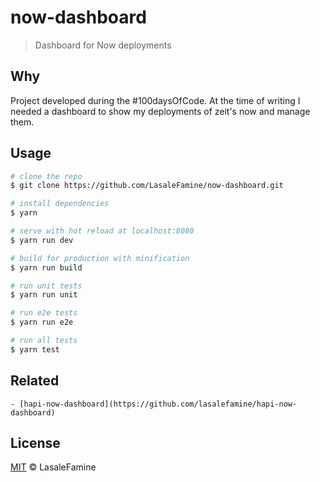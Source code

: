 # now-dashboard

> Dashboard for Now deployments

## Why

Project developed during the #100daysOfCode.
At the time of writing I needed a dashboard to show my deployments of zeit's now and manage them.

## Usage

``` bash
# clone the repo
$ git clone https://github.com/LasaleFamine/now-dashboard.git

# install dependencies
$ yarn

# serve with hot reload at localhost:8080
$ yarn run dev

# build for production with minification
$ yarn run build

# run unit tests
$ yarn run unit

# run e2e tests
$ yarn run e2e

# run all tests
$ yarn test
```


## Related

	- [hapi-now-dashboard](https://github.com/lasalefamine/hapi-now-dashboard)

## License

[MIT](https://github.com/LasaleFamine/hapi-now-dashbaord/blob/master/LICENSE.md) &copy; LasaleFamine
